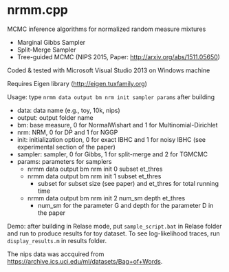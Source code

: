 # nrmm.cpp
MCMC inference algorithms for normalized random measure mixtures 
- Marginal Gibbs Sampler
- Split-Merge Sampler
- Tree-guided MCMC (NIPS 2015, Paper: http://arxiv.org/abs/1511.05650)

Coded & tested with Microsoft Visual Studio 2013 on Windows machine

Requires Eigen library (http://eigen.tuxfamily.org)

Usage: type `nrmm data output bm nrm init sampler params` after building

- data: data name (e.g., toy, 10k, nips)
- output: output folder name 
- bm: base measure, 0 for NormalWishart and 1 for Multinomial-Dirichlet
- nrm: NRM, 0 for DP and 1 for NGGP
- init: initialization option, 0 for exact IBHC and 1 for noisy IBHC (see experimental section of the paper)
- sampler: sampler, 0 for Gibbs, 1 for split-merge and 2 for TGMCMC
- params: parameters for samplers
  * nrmm data output bm nrm init 0 subset et_thres
  * nrmm data output bm nrm init 1 subset et_thres
    * subset for subset size (see paper) and et_thres for total running time
  * nrmm data output bm nrm init 2 num_sm depth et_thres
    * num_sm for the parameter G and depth for the parameter D in the paper
 
Demo: after building in Relase mode, put `sample_script.bat` in Relase folder and run to produce results for toy dataset.
To see log-likelihood traces, run `display_results.m` in results folder.

The nips data was accquired from https://archive.ics.uci.edu/ml/datasets/Bag+of+Words.

